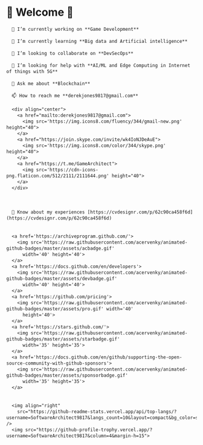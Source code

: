 # 👋 Welcome 👋


      🔭 I’m currently working on **Game Development**

      🌱 I’m currently learning **Big data and Artificial intelligence**

      👯 I’m looking to collaborate on **DevSecOps**

      🤝 I’m looking for help with **AI/ML and Edge Computing in Internet of things with 5G**

      💬 Ask me about **Blockchain**

      📫 How to reach me **derekjones9817@gmail.com**

      <div align="center">
        <a href="mailto:derekjones9817@gmail.com">
          <img src='https://img.icons8.com/fluency/344/gmail-new.png' height="40">
        </a>
        <a href="https://join.skype.com/invite/wk4IoNJDeAuE">
          <img src='https://img.icons8.com/color/344/skype.png' height="40">
        </a>
        <a href="https://t.me/GameArchitect">
          <img src='https://cdn-icons-png.flaticon.com/512/2111/2111644.png' height="40">
        </a>
      </div>



      📄 Know about my experiences [https://cvdesignr.com/p/62c90ca458f6d](https://cvdesignr.com/p/62c90ca458f6d)


      <a href='https://archiveprogram.github.com/'>
        <img src='https://raw.githubusercontent.com/acervenky/animated-github-badges/master/assets/acbadge.gif'
          width='40' height='40'>
      </a>
      <a href='https://docs.github.com/en/developers'>
        <img src='https://raw.githubusercontent.com/acervenky/animated-github-badges/master/assets/devbadge.gif'
          width='40' height='40'>
      </a>
      <a href='https://github.com/pricing'>
        <img src='https://raw.githubusercontent.com/acervenky/animated-github-badges/master/assets/pro.gif' width='40'
          height='40'>
      </a>
      <a href='https://stars.github.com/'>
        <img src='https://raw.githubusercontent.com/acervenky/animated-github-badges/master/assets/starbadge.gif'
          width='35' height='35'>
      </a>
      <a href='https://docs.github.com/en/github/supporting-the-open-source-community-with-github-sponsors'>
        <img src='https://raw.githubusercontent.com/acervenky/animated-github-badges/master/assets/sponsorbadge.gif'
          width='35' height='35'>
      </a>


      <img align="right"
        src="https://github-readme-stats.vercel.app/api/top-langs/?username=SoftwareArchitect9817&langs_count=10&layout=compact&bg_color=start,330867,30cfd0&text_color=ffffff&title_color=ffffff" />
      <img src="https://github-profile-trophy.vercel.app/?username=SoftwareArchitect9817&column=4&margin-h=15">
